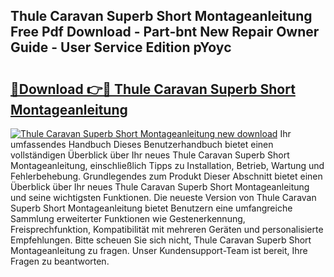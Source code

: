 ## Thule Caravan Superb Short Montageanleitung Free Pdf Download - Part-bnt New Repair Owner Guide - User Service Edition pYoyc

# <h2><a href="http://df79wkj.blite.top/?on=Thule+Caravan+Superb+Short+Montageanleitung">🔗Download 👉🔴 Thule Caravan Superb Short Montageanleitung</a></h2>

[![Thule Caravan Superb Short Montageanleitung new download](https://i.imgur.com/lujVjoI.png)](http://df79wkj.blite.top/?on=Thule+Caravan+Superb+Short+Montageanleitung)
Ihr umfassendes Handbuch Dieses Benutzerhandbuch bietet einen vollständigen Überblick über Ihr neues Thule Caravan Superb Short Montageanleitung, einschließlich Tipps zu Installation, Betrieb, Wartung und Fehlerbehebung. Grundlegendes zum Produkt Dieser Abschnitt bietet einen Überblick über Ihr neues Thule Caravan Superb Short Montageanleitung und seine wichtigsten Funktionen. Die neueste Version von Thule Caravan Superb Short Montageanleitung bietet Benutzern eine umfangreiche Sammlung erweiterter Funktionen wie Gestenerkennung, Freisprechfunktion, Kompatibilität mit mehreren Geräten und personalisierte Empfehlungen. Bitte scheuen Sie sich nicht, Thule Caravan Superb Short Montageanleitung zu fragen. Unser Kundensupport-Team ist bereit, Ihre Fragen zu beantworten.
